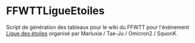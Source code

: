 # FFWTTLigueEtoiles

Script de génération des tableaux pour le wiki du FFWTT pour
l'évènement [Ligue des étoiles](http://www.ffwtt.net/wiki/index.php?title=Ligue_des_Etoiles)
organisé par Marluxia / Tae-Ju / Omicron2 / SquonK.

